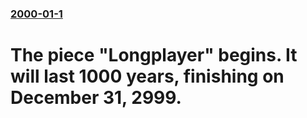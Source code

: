 ### [2000-01-1](/news/2000/01/1/index.md)

# The piece "Longplayer" begins. It will last 1000 years, finishing on December 31, 2999.



